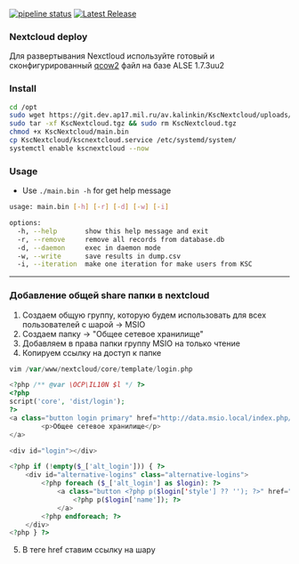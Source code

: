 [![pipeline status](https://git.dev.ap17.mil.ru/3-otdel/KscNextcloud/badges/main/pipeline.svg)](https://git.dev.ap17.mil.ru/3-otdel/KscNextcloud/-/commits/main)
[![Latest Release](https://git.dev.ap17.mil.ru/3-otdel/KscNextcloud/-/badges/release.svg)](https://git.dev.ap17.mil.ru/3-otdel/KscNextcloud/-/releases)

### Nextcloud deploy

Для развертывания Nexctloud используйте готовый и сконфигурированный [qcow2](https://git.dev.ap17.mil.ru/3-otdel/KscNextcloud/-/package_files/2/download) файл на базе ALSE 1.7.3uu2

### Install

```bash
cd /opt
sudo wget https://git.dev.ap17.mil.ru/av.kalinkin/KscNextcloud/uploads/18ce463dcc4a1ab7c2f62d2e4477c099/KscNextcloud.tgz
sudo tar -xf KscNextcloud.tgz && sudo rm KscNextcloud.tgz
chmod +x KscNextcloud/main.bin
cp KscNextcloud/kscnextcloud.service /etc/systemd/system/
systemctl enable kscnextcloud --now
```
### Usage

- Use `./main.bin -h` for get help message
```bash
usage: main.bin [-h] [-r] [-d] [-w] [-i]

options:
  -h, --help       show this help message and exit
  -r, --remove     remove all records from database.db
  -d, --daemon     exec in daemon mode
  -w, --write      save results in dump.csv
  -i, --iteration  make one iteration for make users from KSC
```
---

### Добавление общей share папки в nextcloud
1. Создаем общую группу, которую будем использовать для всех пользователей с шарой -> MSIO
2. Создаем папку -> "Общее сетевое хранилище"
3. Добавляем в права папки группу MSIO на только чтение
4. Копируем ссылку на доступ к папке
```php
vim /var/www/nextcloud/core/template/login.php

<?php /** @var \OCP\IL10N $l */ ?>
<?php
script('core', 'dist/login');
?>
<a class="button login primary" href="http://data.msio.local/index.php/s/share" >
        <p>Общее сетевое хранилище</p>
</a>

<div id="login"></div>

<?php if (!empty($_['alt_login'])) { ?>
    <div id="alternative-logins" class="alternative-logins">
        <?php foreach ($_['alt_login'] as $login): ?>
            <a class="button <?php p($login['style'] ?? ''); ?>" href="<?php print_unescaped($login['href']); ?>" >
                <?php p($login['name']); ?>
            </a>
        <?php endforeach; ?>
    </div>
<?php } ?>
```
5. В теге href ставим ссылку на шару
